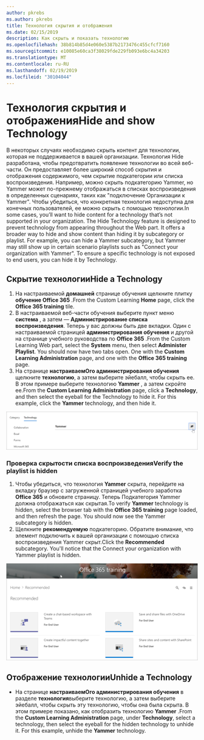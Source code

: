 ```yaml
---
author: pkrebs
ms.author: pkrebs
title: Технология скрытия и отображения
ms.date: 02/15/2019
description: Как скрыть и показать технологию
ms.openlocfilehash: 38b814b85d4e060e5387b2173476c455cfcf7160
ms.sourcegitcommit: e10085e60ca3f38029fde229fb093e6bc4a34203
ms.translationtype: MT
ms.contentlocale: ru-RU
ms.lasthandoff: 02/19/2019
ms.locfileid: "30104044"
---
```

# <a name="hide-and-show-technology"></a><span data-ttu-id="b9a24-103">Технология скрытия и отображения</span><span class="sxs-lookup"><span data-stu-id="b9a24-103">Hide and show Technology</span></span>

<span data-ttu-id="b9a24-p101">В некоторых случаях необходимо скрыть контент для технологии, которая не поддерживается в вашей организации. Технология Hide разработана, чтобы предотвратить появление технологии во всей веб-части. Он предоставляет более широкий способ скрытия и отображения содержимого, чем скрытие подкатегории или списка воспроизведения. Например, можно скрыть подкатегорию Yammer, но Yammer может по-прежнему отображаться в списках воспроизведения в определенных сценариях, таких как "подключение Организации к Yammer". Чтобы убедиться, что конкретная технология недоступна для конечных пользователей, ее можно скрыть с помощью технологии.</span><span class="sxs-lookup"><span data-stu-id="b9a24-p101">In some cases, you’ll want to hide content for a technology that’s not supported in your organization. The Hide Technology feature is designed to prevent technology from appearing throughout the Web part. It offers a broader way to hide and show content than hiding it by subcategory or playlist. For example, you can hide a Yammer subcategory, but Yammer may still show up in certain scenario playlists such as "Connect your organization with Yammer". To ensure a specific technology is not exposed to end users, you can hide it by Technology.</span></span> 

## <a name="hide-a-technology"></a><span data-ttu-id="b9a24-109">Скрытие технологии</span><span class="sxs-lookup"><span data-stu-id="b9a24-109">Hide a Technology</span></span>

1. <span data-ttu-id="b9a24-110">На настраиваемой **домашней** странице обучения щелкните плитку **обучение Office 365** .</span><span class="sxs-lookup"><span data-stu-id="b9a24-110">From the Custom Learning **Home** page, click the **Office 365 training** tile.</span></span>
2. <span data-ttu-id="b9a24-p102">В настраиваемой веб-части обучения выберите пункт меню **система** , а затем — **Администрирование списка воспроизведения**. Теперь у вас должны быть две вкладки. Один с настраиваемой страницей **администрирования обучения** и другой на странице учебного руководства по **Office 365** .</span><span class="sxs-lookup"><span data-stu-id="b9a24-p102">From the Custom Learning Web part, select the **System** menu, then select **Administer Playlist**. You should now have two tabs open. One with the **Custom Learning Administration** page, and one with the **Office 365 training** page.</span></span> 
3. <span data-ttu-id="b9a24-p103">На странице **настраиваемОго администрирования обучения** щелкните **технологию**, а затем выберите эйебалл, чтобы скрыть ее. В этом примере выберите технологию **Yammer** , а затем скройте ее.</span><span class="sxs-lookup"><span data-stu-id="b9a24-p103">From the **Custom Learning Administration** page, click a **Technology**, and then select the eyeball for the Technology to hide it. For this example, click the **Yammer** technology, and then hide it.</span></span>  

![кг-хидетеч. png](media/cg-hidetech.png)

### <a name="verify-the-playlist-is-hidden"></a><span data-ttu-id="b9a24-117">Проверка скрытости списка воспроизведения</span><span class="sxs-lookup"><span data-stu-id="b9a24-117">Verify the playlist is hidden</span></span>
1. <span data-ttu-id="b9a24-p104">Чтобы убедиться, что технология **Yammer** скрыта, перейдите на вкладку браузер с загруженной страницей учебного заработка **Office 365** и обновите страницу. Теперь Подкатегория Yammer должна отображаться как скрытая.</span><span class="sxs-lookup"><span data-stu-id="b9a24-p104">To verify **Yammer** technology is hidden, select the browser tab with the **Office 365 training** page loaded, and then refresh the page. You should now see the Yammer subcategory is hidden.</span></span> 
2. <span data-ttu-id="b9a24-p105">Щелкните **рекомендуемую** подкатегорию. Обратите внимание, что элемент подключить к вашей организации с помощью списка воспроизведения Yammer скрыт.</span><span class="sxs-lookup"><span data-stu-id="b9a24-p105">Click the **Recommended** subcategory. You'll notice that the Connect your organization with Yammer playlist is hidden.</span></span> 

![кг-хидетечрефреш. png](media/cg-hidetechrefresh.png)

## <a name="unhide-a-technology"></a><span data-ttu-id="b9a24-123">Отображение технологии</span><span class="sxs-lookup"><span data-stu-id="b9a24-123">Unhide a Technology</span></span>

- <span data-ttu-id="b9a24-p106">На странице **настраиваемОго администрирования обучения** в разделе **технология**выберите технологию, а затем выберите эйебалл, чтобы скрыть эту технологию, чтобы она была скрыта. В этом примере показано, как отобразить технологию **Yammer** .</span><span class="sxs-lookup"><span data-stu-id="b9a24-p106">From the **Custom Learning Administration** page, under **Technology**, select a technology, then select the eyeball for the hidden technology to unhide it. For this example, unhide the **Yammer** technology.</span></span> 